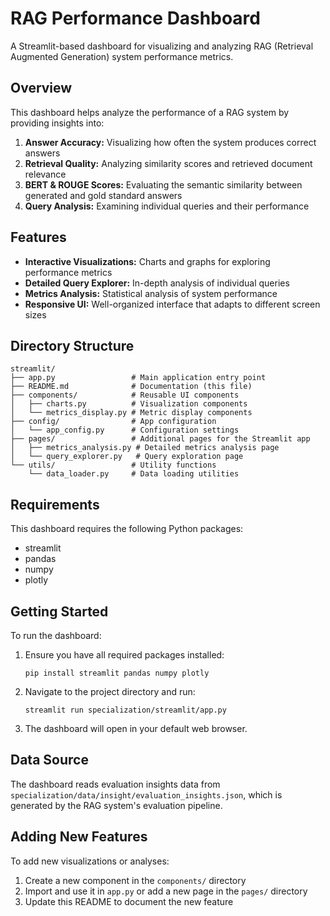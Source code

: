 # RAG Performance Dashboard

A Streamlit-based dashboard for visualizing and analyzing RAG (Retrieval Augmented Generation) system performance metrics.

## Overview

This dashboard helps analyze the performance of a RAG system by providing insights into:

1. **Answer Accuracy:** Visualizing how often the system produces correct answers
2. **Retrieval Quality:** Analyzing similarity scores and retrieved document relevance
3. **BERT & ROUGE Scores:** Evaluating the semantic similarity between generated and gold standard answers
4. **Query Analysis:** Examining individual queries and their performance

## Features

- **Interactive Visualizations:** Charts and graphs for exploring performance metrics
- **Detailed Query Explorer:** In-depth analysis of individual queries
- **Metrics Analysis:** Statistical analysis of system performance
- **Responsive UI:** Well-organized interface that adapts to different screen sizes

## Directory Structure

```
streamlit/
├── app.py                 # Main application entry point
├── README.md              # Documentation (this file)
├── components/            # Reusable UI components
│   ├── charts.py          # Visualization components
│   └── metrics_display.py # Metric display components
├── config/                # App configuration
│   └── app_config.py      # Configuration settings
├── pages/                 # Additional pages for the Streamlit app
│   ├── metrics_analysis.py # Detailed metrics analysis page
│   └── query_explorer.py   # Query exploration page
└── utils/                 # Utility functions
    └── data_loader.py     # Data loading utilities
```

## Requirements

This dashboard requires the following Python packages:
- streamlit
- pandas
- numpy
- plotly

## Getting Started

To run the dashboard:

1. Ensure you have all required packages installed:
   ```
   pip install streamlit pandas numpy plotly
   ```

2. Navigate to the project directory and run:
   ```
   streamlit run specialization/streamlit/app.py
   ```

3. The dashboard will open in your default web browser.

## Data Source

The dashboard reads evaluation insights data from `specialization/data/insight/evaluation_insights.json`, which is generated by the RAG system's evaluation pipeline.

## Adding New Features

To add new visualizations or analyses:

1. Create a new component in the `components/` directory
2. Import and use it in `app.py` or add a new page in the `pages/` directory
3. Update this README to document the new feature
